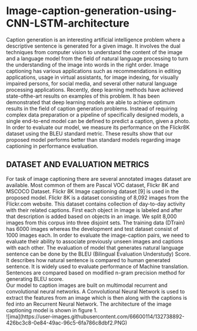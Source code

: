# Image-caption-generation-using-CNN-LSTM-architecture
Caption generation is an interesting artificial intelligence
problem where a descriptive sentence is generated for a given
image. It involves the dual techniques from computer vision to
understand the content of the image and a language model from
the field of natural language processing to turn the
understanding of the image into words in the right order. Image
captioning has various applications such as recommendations
in editing applications, usage in virtual assistants, for image
indexing, for visually impaired persons, for social media, and
several other natural language processing applications.
Recently, deep learning methods have achieved state-ofthe-art
results on examples of this problem. It has been demonstrated
that deep learning models are able to achieve optimum results
in the field of caption generation problems. Instead of requiring
complex data preparation or a pipeline of specifically designed
models, a single end-to-end model can be defined to predict a
caption, given a photo. In order to evaluate our model, we
measure its performance on the Flickr8K dataset using the
BLEU standard metric. These results show that our proposed
model performs better than standard models regarding image
captioning in performance evaluation. 
<h2>DATASET AND EVALUATION METRICS</h2>
For task of image captioning there are several annotated images
dataset are available. Most common of them are Pascal VOC
dataset, Flickr 8K and MSCOCO Dataset. Flickr 8K Image
captioning dataset [9] is used in the proposed model. Flickr 8K
is a dataset consisting of 8,092 images from the Flickr.com
website. This dataset contains collection of day-to-day activity
with their related captions. First each object in image is labeled
and after that description is added based on objects in an image.
We split 8,000 images from this corpus into three disjoint sets.
The training data (DTrain) has 6000 images whereas the
development and test dataset consist of 1000 images each.
In order to evaluate the image-caption pairs, we need to
evaluate their ability to associate previously unseen images and
captions with each other. The evaluation of model that
generates natural language sentence can be done by the BLEU
(Bilingual Evaluation Understudy) Score. It describes how
natural sentence is compared to human generated sentence. It
is widely used to evaluate performance of Machine translation.
Sentences are compared based on modified n-gram precision
method for generating BLEU score.<br>
Our model to caption images are built on multimodal recurrent
and convolutional neural networks. A Convolutional Neural
Network is used to extract the features from an image which is
then along with the captions is fed into an Recurrent Neural
Network. The architecture of the image captioning model is
shown in figure 1.<br>
![ima](https://user-images.githubusercontent.com/66600114/132738892-426bc3c8-0e84-49ac-96c5-6fa786c8dbf2.PNG)

